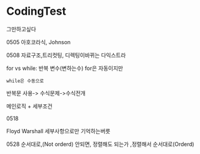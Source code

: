 # CodingTest


그만하고싶다

0505  아호코라식, Johnson


0508    자료구조,트리컷팅, 디렉팅이바뀌는 다익스트라

for vs while:
    반복 변수(변하는수) for은 자동이지만

    while은 수동으로


반복문 사용-> 수식문제->수식전개


메인로직 + 세부조건



0518

Floyd Warshall 세부사항으로만 기억하는버릇

0528
순서대로,(Not orderd)
안되면, 정렬해도 되는가 ,정렬해서 순서대로(Orderd)